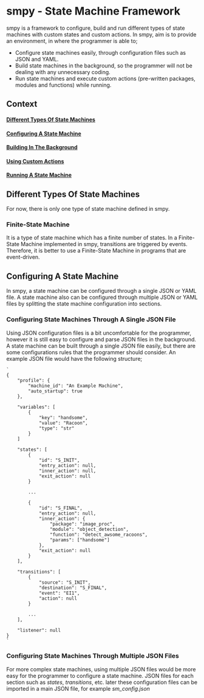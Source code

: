 # smpy - State Machine Framework
smpy is a framework to configure, build and run different types of state machines with custom states and custom actions. In smpy, aim is to provide an environment, in where the programmer is able to;

- Configure state machines easily, through configuration files such as JSON and YAML.
- Build state machines in the background, so the programmer will not be dealing with any unnecessary coding.
- Run state machines and execute custom actions (pre-written packages, modules and functions) while running.

## Context
  #### [Different Types Of State Machines](#different-types-of-state-machines-1)
  #### [Configuring A State Machine](#configuration-a-state-machine-1)
  #### [Building In The Background](#building-in-the-background-1)
  #### [Using Custom Actions](#using-custom-actions-1)
  #### [Running A State Machine](#running-a-state-machine-1)

## Different Types Of State Machines
For now, there is only one type of state machine defined in smpy.

### Finite-State Machine
It is a type of state machine which has a finite number of states. In a Finite-State Machine implemented in smpy, transitions are triggered by events. Therefore, it is better to use a Finite-State Machine in programs that are event-driven.


## Configuring A State Machine
In smpy, a state machine can be configured through a single JSON or YAML file. A state machine also can be configured through multiple JSON or YAML files by splitting the state machine configuration into sections.

### Configuring State Machines Through A Single JSON File
Using JSON configuration files is a bit uncomfortable for the programmer, however it is still easy to configure and parse JSON files in the background. A state machine can be built through a single JSON file easily, but there are some configurations rules that the programmer should consider. An example JSON file would have the following structure;

    `
    {
        "profile": {
            "machine_id": "An Example Machine",
            "auto_startup": true
        },

        "variables": [
            {
                "key": "handsome",
                "value": "Racoon",
                "type": "str"
            }
        ]

        "states": [
            {
                "id": "S_INIT",
                "entry_action": null,
                "inner_action": null,
                "exit_action": null
            }
            
            ...
            
            {
                "id": "S_FINAL",
                "entry_action": null,
                "inner_action": {
                    "package": "image_proc",
                    "module": "object_detection",
                    "function": "detect_awsome_racoons",
                    "params": ["handsome"]
                },
                "exit_action": null
            }
        ],

        "transitions": [
            {
                "source": "S_INIT",
                "destination": "S_FINAL",
                "event": "EI1",
                "action": null
            }
            
            ...
        ],

        "listener": null
    }
    `

### Configuring State Machines Through Multiple JSON Files
For more complex state machines, using multiple JSON files would be more easy for the programmer to configure a state machine. JSON files for each section such as _states_, _transitions_, etc. later these configuration files can be imported in a main JSON file, for example _sm_config.json_
